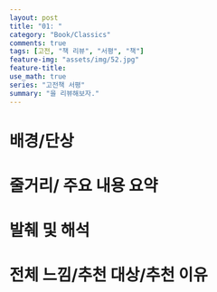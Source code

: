 ```yaml
---
layout: post
title: "01: "
category: "Book/Classics"
comments: true
tags: [고전, "책 리뷰", "서평", "책"]
feature-img: "assets/img/52.jpg"
feature-title:
use_math: true
series: "고전책 서평"
summary: "을 리뷰해보자."
---
```


# 배경/단상

# 줄거리/ 주요 내용 요약

# 발췌 및 해석

# 전체 느낌/추천 대상/추천 이유
